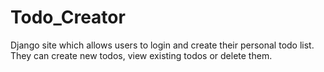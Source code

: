 # Todo_Creator
Django site which allows users to login and create their personal todo list. They can create new todos, view existing todos or delete them.
